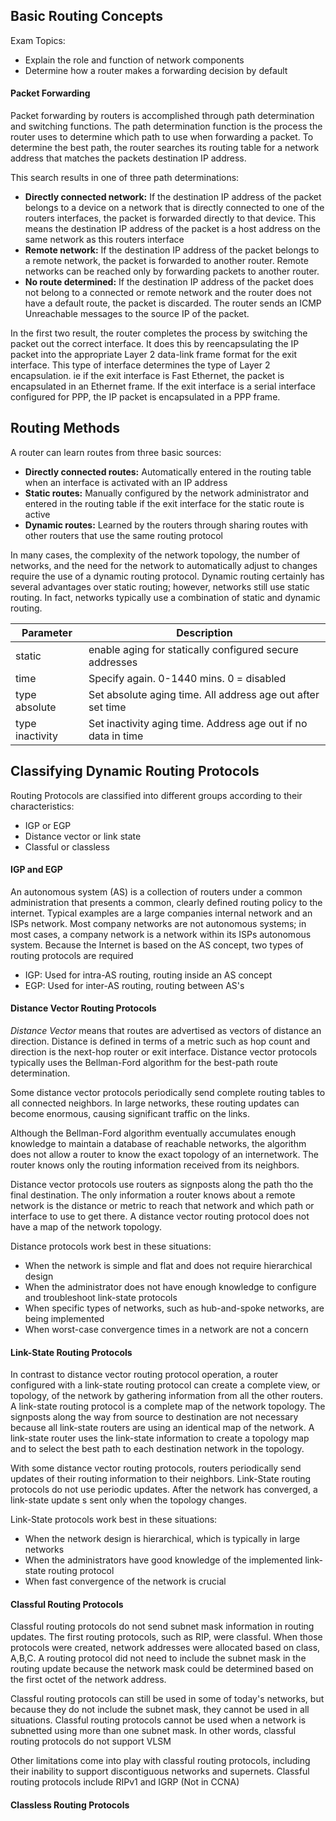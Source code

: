 ## Basic Routing Concepts

Exam Topics:

- Explain the role and function of network components
- Determine how a router makes a forwarding decision by default

#### Packet Forwarding

Packet forwarding by routers is accomplished through path determination and switching functions. The path determination function is the process the router uses to determine which path to use when forwarding a packet. To determine the best path, the router searches its routing table for a network address that matches the packets destination IP address.

This search results in one of three path determinations:

- **Directly connected network:** If the destination IP address of the packet belongs to a device on a network that is directly connected to one of the routers interfaces, the packet is forwarded directly to that device. This means the destination IP address of the packet is a host address on the same network as this routers interface
- **Remote network:** If the destination IP address of the packet belongs to a remote network, the packet is forwarded to another router. Remote networks can be reached only by forwarding packets to another router. 
- **No route determined:** If the destination IP address of the packet does not belong to a connected or remote network and the router does not have a default route, the packet is discarded. The router sends an ICMP Unreachable messages  to the source IP of the packet.

In the first two result, the router completes the process by switching the packet out the correct interface. It does this by reencapsulating the IP packet into the appropriate Layer 2 data-link frame format for the exit interface. This type of interface determines the type of Layer 2 encapsulation. ie if the exit interface is Fast Ethernet, the packet is encapsulated in an Ethernet frame. If the exit interface is a serial interface configured for PPP, the IP packet is encapsulated in a PPP frame.

## Routing Methods

A router can learn routes from three basic sources:
- **Directly connected routes:** Automatically entered in the routing table when an interface is activated with an IP address
- **Static routes:** Manually configured by the network administrator and entered in the routing table if the exit interface for the static route is active
- **Dynamic routes:** Learned by the routers through sharing routes with other routers that use the same routing protocol

In many cases, the complexity of the network topology, the number of networks, and the need for the network to automatically adjust to changes require the use of a dynamic routing protocol. Dynamic routing certainly has several advantages over static routing; however, networks still use static routing. In fact, networks typically use a combination of static and dynamic routing. 

| Parameter       | Description                                                   |
|-----------------|---------------------------------------------------------------|
| static          | enable aging for statically configured secure addresses       |
| time            | Specify again. 0-1440 mins. 0 = disabled                      |
| type absolute   | Set absolute aging time. All address age out after set time   |
| type inactivity | Set inactivity aging time. Address age out if no data in time |


## Classifying Dynamic Routing Protocols

Routing Protocols are classified into different groups according to their characteristics: 
* IGP or EGP
* Distance vector or link state 
* Classful or classless 

#### IGP and EGP

An autonomous system (AS) is a collection of routers under a common administration that presents a common, clearly defined routing policy to the internet. Typical examples are a large companies internal network and an ISPs network. Most company networks are not autonomous systems; in most cases, a company network is a network within its ISPs autonomous system. Because the Internet is based on the AS concept, two types of routing protocols are required

- IGP: Used for intra-AS routing, routing inside an AS concept
- EGP: Used for inter-AS routing, routing between AS's

#### Distance Vector Routing Protocols

*Distance Vector* means that routes are advertised as vectors of distance an direction. Distance is defined in terms of a metric such as hop count and direction is the next-hop router or exit interface. Distance vector protocols typically uses the Bellman-Ford algorithm for the best-path route determination.

Some distance vector protocols periodically send complete routing tables to all connected neighbors. In large networks, these routing updates can become enormous, causing significant traffic on the links. 

Although the Bellman-Ford algorithm eventually accumulates enough knowledge to maintain a database of reachable networks, the algorithm does not allow a router to know the exact topology of an internetwork. The router knows only the routing information received from its neighbors.

Distance vector protocols use routers as signposts along the path tho the final destination. The only information a router knows about a remote network is the distance or metric to reach that network and which path or interface to use to get there. A distance vector routing protocol does not have a map of the network topology. 

Distance protocols work best in these situations:

* When the network is simple and flat and does not require hierarchical design
* When the administrator does not have enough knowledge to configure and troubleshoot link-state protocols
* When specific types of networks, such as hub-and-spoke networks, are being implemented
* When worst-case convergence times in a network are not a concern

#### Link-State Routing Protocols

In contrast to distance vector routing protocol operation, a router configured with a link-state routing protocol can create a complete view, or topology, of the network by gathering information from all the other routers. A link-state routing protocol is a complete map of the network topology. The signposts along the way from source to destination are not necessary because all link-state routers are using an identical map of the network. A link-state router uses the link-state information to create a topology map and to select the best path to each destination network in the topology. 

With some distance vector routing protocols, routers periodically send updates of their routing information to their neighbors. Link-State routing protocols do not use periodic updates. After the network has converged, a link-state update s sent only when the topology changes.

Link-State protocols work best in these situations:

* When the network design is hierarchical, which is typically in large networks
* When the administrators have good knowledge of the implemented link-state routing protocol
* When fast convergence of the network is crucial

#### Classful Routing Protocols 

Classful routing protocols do not send subnet mask information in routing updates. The first routing protocols, such as RIP, were classful. When those protocols were created, network addresses were allocated based on class, A,B,C.
A routing protocol did not need to include the subnet mask in the routing update because the network mask could be determined based on the first octet of the network address. 

Classful routing protocols can still be used in some of today's networks, but because they do not include the subnet mask, they cannot be used in all situations. Classful routing protocols cannot be used when a network is subnetted using more than one subnet mask. In other words, classful routing protocols do not support VLSM

Other limitations come into play with classful routing protocols, including their inability to support discontiguous networks and supernets. Classful routing protocols include RIPv1 and IGRP (Not in CCNA)

#### Classless Routing Protocols




